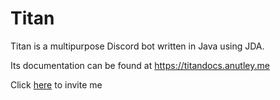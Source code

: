 # Titan

Titan is a multipurpose Discord bot written in Java using JDA.

Its documentation can be found at https://titandocs.anutley.me

Click [here](https://discord.com/api/oauth2/authorize?client_id=853225073023909918&permissions=8&scope=bot%20applications.commands) to invite me

